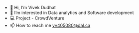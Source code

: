 - 👋 Hi, I’m Vivek Dudhat
- 👀 I’m interested in Data analytics and Software development
- 💻 Project - CrowdVenture
- 📫 How to reach me vv405080@dal.ca

